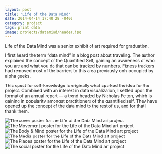 ```yaml
---
layout: post
title: 'Life of the Data Mind'
date: 2014-04-14 17:40:28 -0400
category: project
tags: print data
image: projects/datamind/header.jpg
---
```


Life of the Data Mind was a senior exhibit of art required for graduation.

I first heard the term “data mind” in a blog post about traveling. The author explained the concept of the Quantified Self, gaining an awareness of who you are and what you do that can be tracked by numbers. Fitness trackers had removed most of the barriers to this area previously only occupied by alpha geeks.

This quest for self-knowledge is originally what sparked the idea for the project. Combined with an interest in data visualization, I settled upon the format of an annual report — a trend headed by Nicholas Felton, which is gaining in popularity amongst practitioners of the quantified self. They have opened up the concept of the data mind to the rest of us, and for that I thank them.

<div class="full-container gallery">
<img src="/assets/images/projects/datamind/SeniorShow_1.jpg" alt="The cover poster for the Life of the Data Mind art project"/>
<img src="/assets/images/projects/datamind/SeniorShow_2.jpg" alt="The Movement poster for the Life of the Data Mind art project"/>
<img src="/assets/images/projects/datamind/SeniorShow_3.jpg" alt="The Body & Mind poster for the Life of the Data Mind art project"/>
<img src="/assets/images/projects/datamind/SeniorShow_4.jpg" alt="The Media poster for the Life of the Data Mind art project"/>
<img src="/assets/images/projects/datamind/SeniorShow_5.jpg" alt="The Places poster for the Life of the Data Mind art project"/>
<img src="/assets/images/projects/datamind/SeniorShow_6.jpg" alt="The social poster for the Life of the Data Mind art project"/>
</div>
